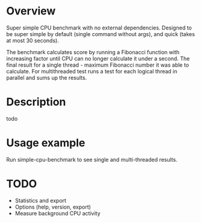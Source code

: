 # Overview

Super simple CPU benchmark with no external dependencies. Designed to be super
simple by default (single command without args), and quick (takes at most 30
seconds).

The benchmark calculates score by running a Fibonacci function with increasing
factor until CPU can no longer calculate it under a second. The final result
for a single thread - maximum Fibonacci number it was able to calculate. For
multithreaded test runs a test for each logical thread in parallel and sums up
the results.

# Description

todo

# Usage example

Run simple-cpu-benchmark to see single and multi-threaded results.

# TODO

- Statistics and export
- Options (help, version, export)
- Measure background CPU activity

